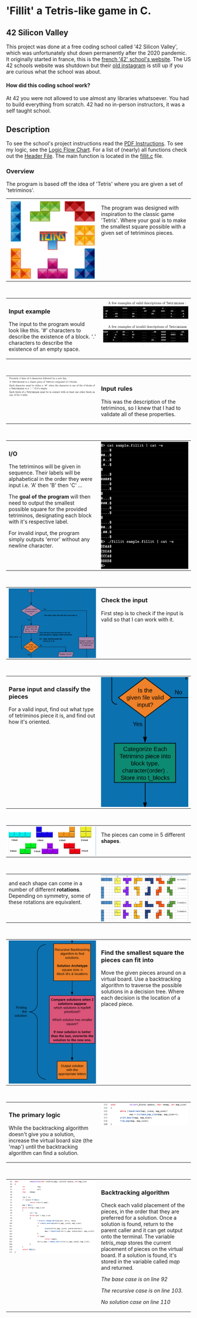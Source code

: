 # 'Fillit' a Tetris-like game in C. 

## 42 Silicon Valley
This project was done at a free coding school called '42 Silicon Valley', which was unfortunately shut down permanently after the 2020 pandemic. It originally started in france, this is the [french '42' school's website](https://42.fr/en/homepage/). The US 42 schools website was shutdown but their [old instagram](https://www.instagram.com/42siliconvalley/?hl=en) is still up if you are curious what the school was about.

#### How did this coding school work?
At 42 you were not allowed to use almost any libraries whatsoever. You had to build everything from scratch. 42 had no in-person instructors, it was a self taught school.

## Description 

To see the school's project instructions read the [PDF Instructions](https://github.com/wesleyZero/fillit_42SiliconValley/blob/main/fillit.pdf). To see my logic, see the [Logic Flow Chart](https://github.com/wesleyZero/fillit_42SiliconValley/blob/main/42SV_fillit/Fillit_FLOWCHART.pdf). For a list of (nearly) all functions check out the [Header File](https://github.com/wesleyZero/fillit_42SiliconValley/blob/main/42SV_fillit/fillit.h). The main function is located in the [fillit.c](https://github.com/wesleyZero/fillit_42SiliconValley/blob/main/42SV_fillit/fillit.c) file. 

### Overview 
The program is based off the idea of 'Tetris' where you are given a set of 'tetriminos'. 

<table><tr><td valign="top" width="50%">

<img src="https://github.com/wesleyZero/fillit_42SiliconValley/blob/main/README_RESOURCES/tetris.png?raw=true" align="left" style="width: 100%" />  


</td><td valign="top" width="50%">

The program was designed with inspiration to the classic game 'Tetris'. Where your goal is to make the smallest square possible with a given set of tetriminos pieces.   


</td></tr></table>  

<br/>  

<table><tr><td valign="top" width="50%">



### Input example  
The input to the program would look like this. '#' characters to describe the existence of a block. '.' characters to describe the existence of an empty space.  


</td><td valign="top" width="50%">

<img src="https://github.com/wesleyZero/fillit_42SiliconValley/blob/main/README_RESOURCES/example_input.png?raw=true" align="left" style="width: 100%" />  


</td></tr></table>  

<br/>  

<table><tr><td valign="top" width="50%">

<img src="https://github.com/wesleyZero/fillit_42SiliconValley/blob/main/README_RESOURCES/input_rules.png?raw=true" align="left" style="width: 100%" />  


</td><td valign="top" width="50%">



### Input rules  
This was the description of the tetriminos, so I  knew that I had to validate all of these properties.   


</td></tr></table>  

<br/>  

<table><tr><td valign="top" width="50%">



### I/O  
The tetriminos will be given in sequence. Their labels will be alphabetical in the order they were input i.e. 'A' then 'B' then 'C' ...  
  

The **goal of the program** will then need to output the smallest possible square for the provided tetriminos, designating each block with it's respective label.  
  

For invalid input, the program simply outputs 'error' without any newline character.  


</td><td valign="top" width="50%">

<img src="https://github.com/wesleyZero/fillit_42SiliconValley/blob/main/README_RESOURCES/example_IO.png?raw=true" align="left" style="width: 100%" />  


</td></tr></table>  

<br/>  

<table><tr><td valign="top" width="50%">

<img src="https://github.com/wesleyZero/fillit_42SiliconValley/blob/main/README_RESOURCES/logic_flow_0.png?raw=true" align="left" style="width: 100%" />  


</td><td valign="top" width="50%">



### Check the input  
First step is to check if the input is valid so that I can work with it.  


</td></tr></table>  

<br/>  

<table><tr><td valign="top" width="50%">



### Parse input and classify the pieces  
For a valid input, find out what type of tetriminos piece it is, and find out how it's oriented.   


</td><td valign="top" width="50%">

<img src="https://github.com/wesleyZero/fillit_42SiliconValley/blob/main/README_RESOURCES/logic_flow_1.png?raw=true" align="left" style="width: 100%" />  


</td></tr></table>  

<br/>  

<table><tr><td valign="top" width="50%">

<img src="https://github.com/wesleyZero/fillit_42SiliconValley/blob/main/README_RESOURCES/Block_Types.png?raw=true" align="left" style="width: 100%" />  


</td><td valign="top" width="50%">

The pieces can come in 5 different **shapes**.   


</td></tr></table>  

<br/>  

<table><tr><td valign="top" width="50%">

and each shape can come in a number of different **rotations**. Depending on symmetry, some of these rotations are equivalent.   


</td><td valign="top" width="50%">

<img src="https://github.com/wesleyZero/fillit_42SiliconValley/blob/main/README_RESOURCES/possible_rotations.png?raw=true" align="left" style="width: 100%" />  


</td></tr></table>  

<br/>  

<table><tr><td valign="top" width="50%">

<img src="https://github.com/wesleyZero/fillit_42SiliconValley/blob/main/README_RESOURCES/logic_flow_2.png?raw=true" align="left" style="width: 100%" />  


</td><td valign="top" width="50%">



### Find the smallest square the pieces can fit into  
Move the given pieces around on a virtual board. Use a backtracking algorithm to traverse the possible solutions in a decision tree. Where each decision is the location of a placed piece.  


</td></tr></table>  

<br/>  

<table><tr><td valign="top" width="50%">



### The primary logic  
While the backtracking algorithm doesn't give you a solution, increase the virtual board size (the 'map') until the backtracking algorithm can find a solution.  


</td><td valign="top" width="50%">

<img src="https://github.com/wesleyZero/fillit_42SiliconValley/blob/main/README_RESOURCES/code_0.png?raw=true" align="left" style="width: 100%" />  


</td></tr></table>  

<br/>  

<table><tr><td valign="top" width="50%">

<img src="https://github.com/wesleyZero/fillit_42SiliconValley/blob/main/README_RESOURCES/code_2.png?raw=true" align="left" style="width: 100%" />  


</td><td valign="top" width="50%">



### Backtracking algorithm  
Check each valid placement of the pieces, in the order that they are preferred for a solution. Once a solution is found, return to the parent caller and it can get output onto the terminal. The variable *tetris_map* stores the current placement of pieces on the virtual board. If a solution is found, it's stored in the variable called *map* and returned.  
  

*The base case is on line 92*  
  

*The recursive case is on line 103.*  
  

*No solution case on line 110*  


</td></tr></table>
<br />
